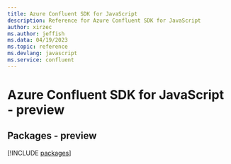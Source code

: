 ```yaml
---
title: Azure Confluent SDK for JavaScript
description: Reference for Azure Confluent SDK for JavaScript
author: xirzec
ms.author: jeffish
ms.data: 04/19/2023
ms.topic: reference
ms.devlang: javascript
ms.service: confluent
---
```

# Azure Confluent SDK for JavaScript - preview
## Packages - preview
[!INCLUDE [packages](confluent-index.md)]